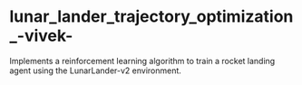 # lunar_lander_trajectory_optimization_-vivek-
Implements a reinforcement learning algorithm to train a rocket landing agent using the LunarLander-v2 environment.
